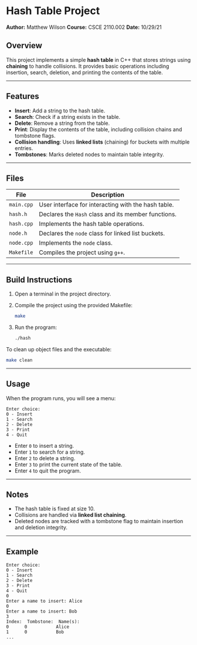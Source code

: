 # Hash Table Project

**Author:** Matthew Wilson
**Course:** CSCE 2110.002
**Date:** 10/29/21

## Overview

This project implements a simple **hash table** in C++ that stores strings using **chaining** to handle collisions. It provides basic operations including insertion, search, deletion, and printing the contents of the table.

---

## Features

* **Insert**: Add a string to the hash table.
* **Search**: Check if a string exists in the table.
* **Delete**: Remove a string from the table.
* **Print**: Display the contents of the table, including collision chains and tombstone flags.
* **Collision handling**: Uses **linked lists** (chaining) for buckets with multiple entries.
* **Tombstones**: Marks deleted nodes to maintain table integrity.

---

## Files

| File       | Description                                         |
| ---------- | --------------------------------------------------- |
| `main.cpp` | User interface for interacting with the hash table. |
| `hash.h`   | Declares the `Hash` class and its member functions. |
| `hash.cpp` | Implements the hash table operations.               |
| `node.h`   | Declares the `node` class for linked list buckets.  |
| `node.cpp` | Implements the `node` class.                        |
| `Makefile` | Compiles the project using `g++`.                   |

---

## Build Instructions

1. Open a terminal in the project directory.
2. Compile the project using the provided Makefile:

   ```bash
   make
   ```
3. Run the program:

   ```bash
   ./hash
   ```

To clean up object files and the executable:

```bash
make clean
```

---

## Usage

When the program runs, you will see a menu:

```
Enter choice:
0 - Insert
1 - Search
2 - Delete
3 - Print
4 - Quit
```

* Enter `0` to insert a string.
* Enter `1` to search for a string.
* Enter `2` to delete a string.
* Enter `3` to print the current state of the table.
* Enter `4` to quit the program.

---

## Notes

* The hash table is fixed at size 10.
* Collisions are handled via **linked list chaining**.
* Deleted nodes are tracked with a tombstone flag to maintain insertion and deletion integrity.

---

## Example

```
Enter choice:
0 - Insert
1 - Search
2 - Delete
3 - Print
4 - Quit
0
Enter a name to insert: Alice
0
Enter a name to insert: Bob
3
Index:  Tombstone:  Name(s):
0      0           Alice
1      0           Bob
...
```
